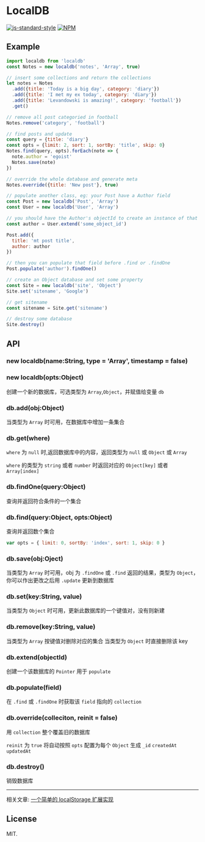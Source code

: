 # LocalDB

[![js-standard-style](https://cdn.rawgit.com/feross/standard/master/badge.svg)](https://github.com/feross/standard)
[![NPM](https://nodei.co/npm/localdb.png)](https://nodei.co/npm/localdb/)

## Example

```javascript
import localdb from 'localdb'
const Notes = new localdb('notes', 'Array', true)

// insert some collections and return the collections
let notes = Notes
  .add({title: 'Today is a big day', category: 'diary'})
  .add({title: 'I met my ex today', category: 'diary'})
  .add({title: 'Levandowski is amazing!', category: 'football'})
  .get()

// remove all post categoried in football
Notes.remove('category', 'football')

// find posts and update
const query = {title: 'diary'}
const opts = {limit: 2, sort: 1, sortBy: 'title', skip: 0}
Notes.find(query, opts).forEach(note => {
  note.author = 'egoist'
  Notes.save(note)
})

// override the whole database and generate meta
Notes.override({title: 'New post'}, true)

// populate another class, eg: your Post have a Author field
const Post = new localdb('Post', 'Array')
const User = new localdb('User', 'Array')

// you should have the Author's objectId to create an instance of that class
const author = User.extend('some_object_id')

Post.add({
  title: 'mt post title',
  author: author
})

// then you can populate that field before .find or .findOne
Post.populate('author').findOne()

// create an Object database and set some property
const Site = new localdb('site', 'Object')
Site.set('sitename', 'Google')

// get sitename
const sitename = Site.get('sitename')

// destroy some database
Site.destroy()
```

## API

### new localdb(name:String, type = 'Array', timestamp = false)
### new localdb(opts:Object)

创建一个新的数据库，可选类型为 `Array`,`Object`，并赋值给变量 `db`

### db.add(obj:Object)

当类型为 `Array` 时可用，在数据库中增加一条集合

### db.get(where)

`where` 为 `null` 时,返回数据库中的内容，返回类型为 `null` 或 `Object` 或 `Array`

`where` 的类型为 `string` 或者 `number` 时返回对应的 `Object[key]` 或者 `Array[index]`

### db.findOne(query:Object)

查询并返回符合条件的一个集合

### db.find(query:Object, opts:Object)

查询并返回数个集合

```javascript
var opts = { limit: 0, sortBy: 'index', sort: 1, skip: 0 }
```

### db.save(obj:Oject)

当类型为 `Array` 时可用，obj 为 `.findOne` 或 `.find` 返回的结果，类型为 `Object`，你可以作出更改之后用 `.update` 更新到数据库

### db.set(key:String, value)

当类型为 `Object` 时可用，更新此数据库的一个键值对，没有则新建

### db.remove(key:String, value)

当类型为 `Array` 按键值对删除对应的集合
当类型为 `Object` 时直接删除该 key

### db.extend(objectId)

创建一个该数据库的 `Pointer` 用于 `populate`

### db.populate(field)

在 `.find` 或 `.findOne` 时获取该 `field` 指向的 `collection`

### db.override(colleciton, reinit = false)

用 `collection` 整个覆盖旧的数据库

`reinit` 为 `true` 将自动按照 `opts` 配置为每个 `Object` 生成 `_id` `createdAt` `updatedAt`

### db.destroy()

销毁数据库

--- 

相关文章: [一个简单的 localStorage 扩展实现](https://egoist.github.io/2015/09/30/a-light-weight-localstorage-orm/)

## License

MIT.
